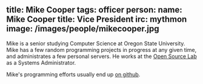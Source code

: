 title: Mike Cooper
tags: officer
person:
    name: Mike Cooper
    title: Vice President
    irc: mythmon
    image: /images/people/mikecooper.jpg
---
Mike is a senior studying Computer Science at Oregon State University. Mike has
a few random programming projects in progress at any given time, and
administrates a few personal servers. He works at the [Open Source Lab][osl] as
a Systems Administrator.

Mike's programming efforts usually end up [on github][github].

[github]: https://www.github.com/mythmon
[osl]: http://www.osuosl.org

